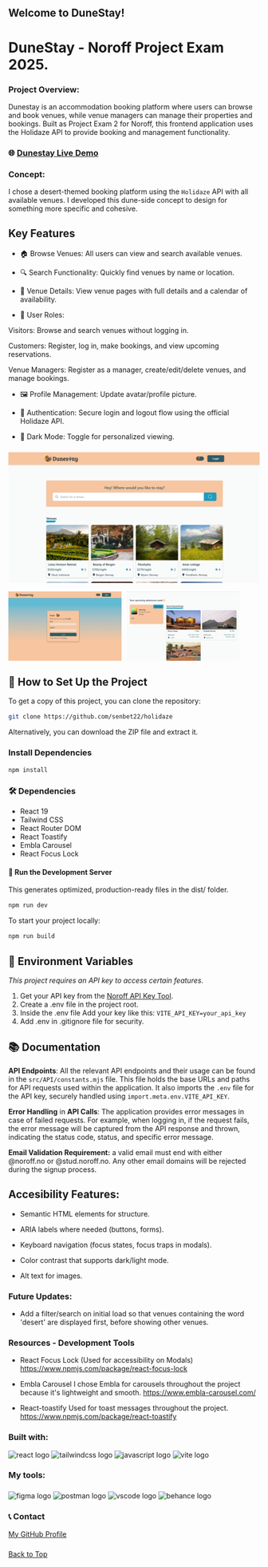 ## Welcome to DuneStay!

# DuneStay - Noroff Project Exam 2025.

### Project Overview:

Dunestay is an accommodation booking platform where users can browse and book venues, while venue managers can manage their properties and bookings. Built as Project Exam 2 for Noroff, this frontend application uses the Holidaze API to provide booking and management functionality.

### 🌐 <a href="https://dunestay.netlify.app/" target="_blank">Dunestay Live Demo</a>

### Concept:

I chose a desert-themed booking platform using the `Holidaze` API with all available venues. I developed this dune-side concept to design for something more specific and cohesive.

## Key Features

- 🏠 Browse Venues: All users can view and search available venues.

- 🔍 Search Functionality: Quickly find venues by name or location.

- 📅 Venue Details: View venue pages with full details and a calendar of availability.

- 👤 User Roles:

Visitors: Browse and search venues without logging in.

Customers: Register, log in, make bookings, and view upcoming reservations.

Venue Managers: Register as a manager, create/edit/delete venues, and manage bookings.

- 🖼️ Profile Management: Update avatar/profile picture.

- 📲 Authentication: Secure login and logout flow using the official Holidaze API.

- 🎨 Dark Mode: Toggle for personalized viewing.

###

![DuneStay Homepage Preview](/public/dunestay_preview_homepage.png)

<div style="display: flex; gap: 10px;">
  <img src="/public/dunestay_preview_auth.png" alt="Auth Flow" width="45%"/>
  <img src="/public/dunestay_preview_profile.png" alt="Profile Page" width="45%"/>
</div>

###

## 📝 How to Set Up the Project

To get a copy of this project, you can clone the repository:

```bash
git clone https://github.com/senbet22/holidaze
```

Alternatively, you can download the ZIP file and extract it.

### Install Dependencies

```bash
npm install
```

### 🛠 Dependencies

- React 19
- Tailwind CSS
- React Router DOM
- React Toastify
- Embla Carousel
- React Focus Lock

#### 🏁 Run the Development Server

This generates optimized, production-ready files in the dist/ folder.

```bash
npm run dev
```

To start your project locally:

```bash
npm run build
```

## 🔑 Environment Variables

_This project requires an API key to access certain features._

1. Get your API key from the [Noroff API Key Tool](https://docs.noroff.dev/docs/v2/auth/api-key#api-key-tool).
2. Create a .env file in the project root.
3. Inside the .env file Add your key like this:
   `VITE_API_KEY=your_api_key`
4. Add .env in .gitignore file for security.

## 📚 Documentation

**API Endpoints**: All the relevant API endpoints and their usage can be found in the `src/API/constants.mjs` file. This file holds the base URLs and paths for API requests used within the application.
It also imports the `.env` file for the API key, securely handled using `import.meta.env.VITE_API_KEY`.

**Error Handling** in **API Calls**: The application provides error messages in case of failed requests. For example, when logging in, if the request fails, the error message will be captured from the API response and thrown, indicating the status code, status, and specific error message.

**Email Validation Requirement:** a valid email must end with either @noroff.no or @stud.noroff.no. Any other email domains will be rejected during the signup process.

## Accesibility Features:

- Semantic HTML elements for structure.

- ARIA labels where needed (buttons, forms).

- Keyboard navigation (focus states, focus traps in modals).

- Color contrast that supports dark/light mode.

- Alt text for images.

### Future Updates:

- Add a filter/search on initial load so that venues containing the word 'desert' are displayed first, before showing other venues.

### Resources - Development Tools

- React Focus Lock (Used for accessibility on Modals)
  https://www.npmjs.com/package/react-focus-lock

- Embla Carousel
  I chose Embla for carousels throughout the project because it's lightweight and smooth.
  https://www.embla-carousel.com/

- React-toastify
  Used for toast messages throughout the project.
  https://www.npmjs.com/package/react-toastify

<h3 align="left">Built with:</h3>

<div align="left">
  <img src="https://cdn.jsdelivr.net/gh/devicons/devicon/icons/react/react-original.svg" height="40" alt="react logo"  />
  <img src="https://cdn.simpleicons.org/tailwindcss/06B6D4" height="40" alt="tailwindcss logo"  />
  <img src="https://cdn.jsdelivr.net/gh/devicons/devicon/icons/javascript/javascript-original.svg" height="40" alt="javascript logo"  />
  <img src="https://skillicons.dev/icons?i=vite" height="40" alt="vite logo"  />
</div>

###

<h3 align="left">My tools:</h3>

###

<div align="left">
  <img src="https://cdn.jsdelivr.net/gh/devicons/devicon/icons/figma/figma-original.svg" height="40" alt="figma logo"  />
  <img src="https://skillicons.dev/icons?i=postman" height="40" alt="postman logo"  />
  <img src="https://cdn.jsdelivr.net/gh/devicons/devicon/icons/vscode/vscode-original.svg" height="40" alt="vscode logo"  />
  <img src="https://cdn.jsdelivr.net/gh/devicons/devicon/icons/behance/behance-original.svg" height="40" alt="behance logo"  />
</div>

###

### 📞 Contact

[My GitHub Profile](https://github.com/senbet22)

###

[Back to Top](#readme)
